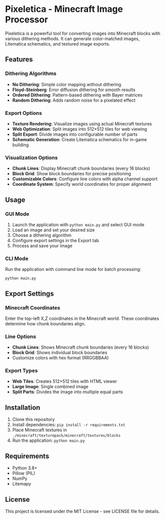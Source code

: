 # Pixeletica - Minecraft Image Processor

Pixeletica is a powerful tool for converting images into Minecraft blocks with various dithering methods. It can generate color-matched images, Litematica schematics, and textured image exports.

## Features

### Dithering Algorithms
- **No Dithering**: Simple color mapping without dithering
- **Floyd-Steinberg**: Error diffusion dithering for smooth results
- **Ordered Dithering**: Pattern-based dithering with Bayer matrices
- **Random Dithering**: Adds random noise for a pixelated effect

### Export Options
- **Texture Rendering**: Visualize images using actual Minecraft textures
- **Web Optimization**: Split images into 512×512 tiles for web viewing
- **Split Export**: Divide images into configurable number of parts
- **Schematic Generation**: Create Litematica schematics for in-game building

### Visualization Options
- **Chunk Lines**: Display Minecraft chunk boundaries (every 16 blocks)
- **Block Grid**: Show block boundaries for precise positioning
- **Customizable Colors**: Configure line colors with alpha channel support
- **Coordinate System**: Specify world coordinates for proper alignment

## Usage

### GUI Mode
1. Launch the application with `python main.py` and select GUI mode
2. Load an image and set your desired size
3. Choose a dithering algorithm
4. Configure export settings in the Export tab
5. Process and save your image

### CLI Mode
Run the application with command line mode for batch processing:
```
python main.py
```

## Export Settings

### Minecraft Coordinates
Enter the top-left X,Z coordinates in the Minecraft world. These coordinates determine how chunk boundaries align.

### Line Options
- **Chunk Lines**: Shows Minecraft chunk boundaries (every 16 blocks)
- **Block Grid**: Shows individual block boundaries
- Customize colors with hex format (RRGGBBAA)

### Export Types
- **Web Tiles**: Creates 512×512 tiles with HTML viewer
- **Large Image**: Single combined image
- **Split Parts**: Divides the image into multiple equal parts

## Installation

1. Clone this repository
2. Install dependencies: `pip install -r requirements.txt`
3. Place Minecraft textures in `./minecraft/texturepack/minecraft/textures/blocks`
4. Run the application: `python main.py`

## Requirements
- Python 3.8+
- Pillow (PIL)
- NumPy
- Litemapy

## License
This project is licensed under the MIT License - see LICENSE file for details.
